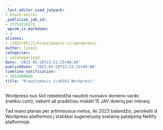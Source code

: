 ```yaml
---
_last_editor_used_jetpack:
- block-editor
_publicize_job_id:
- 72754316172
_wpcom_is_markdown:
- 1
aliases:
- /2022/05/21/kraustymasis-is-wordpress/
author: linasj
categories:
- uncategorized
date: '2022-05-20T23:21:25+00:00'
publishDate: '2022-05-20T23:21:25+00:00'
timeline_notification:
- 1653088888
title: "Kraustymasis i\u0161 Wordpress"
---
```


Wordpress nuo šiol nebeleidžia naudoti nuosavo domeno vardo (netikiu.com), nebent aš pradėčiau mokėti 15 JAV dolerių per mėnesį.




Tad mano planas per artimiausius metus, iki 2023 balandžio, persikelti iš Wordpress platformos į statiškai sugeneruotą svetainę patalpintą Netlify platformoje.



